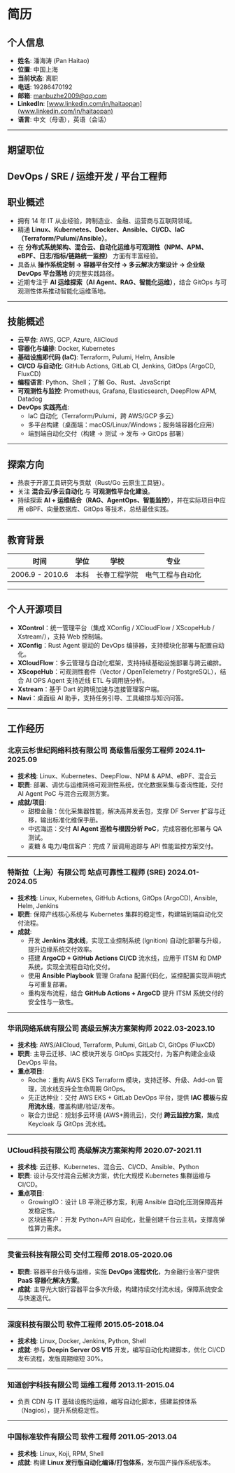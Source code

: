 # 简历

## 个人信息
- **姓名**: 潘海涛 (Pan Haitao)
- **位置**: 中国上海
- **当前状态**: 离职
- **电话**: 19286470192
- **邮箱**: manbuzhe2009@qq.com
- **LinkedIn**: [www.linkedin.com/in/haitaopan](www.linkedin.com/in/haitaopan)
- **语言**: 中文（母语），英语（会话）

---

## 期望职位

DevOps / SRE / 运维开发 / 平台工程师
---

## 职业概述
- 拥有 14 年 IT 从业经验，跨制造业、金融、运营商与互联网领域。
- 精通 **Linux、Kubernetes、Docker、Ansible、CI/CD、IaC（Terraform/Pulumi/Ansible）**。
- 在 **分布式系统架构、混合云、自动化运维与可观测性（NPM、APM、eBPF、日志/指标/链路统一监控）** 方面有丰富经验。
- 具备从 **操作系统定制 → 容器平台交付 → 多云解决方案设计 → 企业级 DevOps 平台落地** 的完整实践路径。
- 近期专注于 **AI 运维探索（AI Agent、RAG、智能化运维）**，结合 GitOps 与可观测性体系推动智能化运维落地。

---

## 技能概述
- **云平台**: AWS, GCP, Azure, AliCloud
- **容器化与编排**: Docker, Kubernetes
- **基础设施即代码 (IaC)**: Terraform, Pulumi, Helm, Ansible
- **CI/CD 与自动化**: GitHub Actions, GitLab CI, Jenkins, GitOps (ArgoCD, FluxCD)
- **编程语言**: Python、Shell；了解 Go、Rust、JavaScript
- **可观测性与监控**: Prometheus, Grafana, Elasticsearch, DeepFlow APM, Datadog
- **DevOps 实践亮点**:
  - IaC 自动化（Terraform/Pulumi，跨 AWS/GCP 多云）
  - 多平台构建（桌面端：macOS/Linux/Windows；服务端容器化应用）
  - 端到端自动化交付（构建 → 测试 → 发布 → GitOps 部署）

---

## 探索方向
- 热衷于开源工具研究与贡献（Rust/Go 云原生工具链）。
- 关注 **混合云/多云自动化** 与 **可观测性平台化建设**。
- 持续探索 **AI + 运维结合（RAG、AgentOps、智能监控）**，并在实际项目中应用 eBPF、向量数据库、GitOps 等技术，总结最佳实践。

---

## 教育背景
| 时间            | 学位  | 学校           | 专业               |
| --------------- | ----- | -------------- | ------------------ |
| 2006.9 - 2010.6 | 本科  | 长春工程学院   | 电气工程与自动化   |

---

## 个人开源项目

- **XControl**：统一管理平台（集成 XConfig / XCloudFlow / XScopeHub / Xstream/），支持 Web 控制端。
- **XConfig**：Rust Agent 驱动的 DevOps 编排器，支持模块化部署与配置自动化。
- **XCloudFlow**：多云管理与自动化框架，支持持续基础设施部署与跨云编排。
- **XScopeHub**：可观测性套件（Vector / OpenTelemetry / PostgreSQL），结合 AI OPS Agent 支持近线 ETL 与调用链分析。
- **Xstream**：基于 Dart 的跨境加速与连接管理客户端。
- **Navi**：桌面级 AI 助手，支持任务引导、工具编排与知识问答。

---

## 工作经历

### 北京云杉世纪网络科技有限公司 高级售后服务工程师 2024.11–2025.09
- **技术栈**: Linux、Kubernetes、DeepFlow、NPM & APM、eBPF、混合云
- **职责**: 部署、调优与运维网络可观测性系统，优化数据采集与查询性能，交付 AI Agent PoC 与混合云观测方案。
- **成就/项目**:
  - 甜橙金融：优化采集器性能，解决高并发丢包，支撑 DF Server 扩容与迁移，输出标准化维保手册。
  - 中远海运：交付 **AI Agent 巡检与根因分析 PoC**，完成容器化部署与 QA 测试。
  - 麦糖 & 电力/电信客户：完成 7 层调用追踪与 API 性能监控方案交付。

---

### 特斯拉（上海）有限公司 站点可靠性工程师 (SRE) 2024.01-2024.05
- **技术栈**: Linux, Kubernetes, GitHub Actions, GitOps (ArgoCD), Ansible, Helm, Jenkins
- **职责**: 保障产线核心系统与 Kubernetes 集群的稳定性，构建端到端自动化交付流程。
- **成就**:
  - 开发 **Jenkins 流水线**，实现工业控制系统 (Ignition) 自动化部署与升级，提升边缘系统交付效率。
  - 搭建 **ArgoCD + GitHub Actions CI/CD** 流水线，应用于 ITSM 和 DMP 系统，实现全流程自动化交付。
  - 使用 **Ansible Playbook** 管理 Grafana 配置代码化，监控配置实现声明式与可重复部署。
  - 重构发布流程，结合 **GitHub Actions + ArgoCD** 提升 ITSM 系统交付的安全性与一致性。

---

### 华讯网络系统有限公司 高级云解决方案架构师 2022.03-2023.10
- **技术栈**: AWS/AliCloud, Terraform, Pulumi, GitLab CI, GitOps (FluxCD)
- **职责**: 主导云迁移、IAC 模块开发与 GitOps 实践交付，为客户构建企业级 DevOps 平台。
- **重点项目**:
  - Roche：重构 AWS EKS Terraform 模块，支持迁移、升级、Add-on 管理，流水线支持全生命周期 GitOps。
  - 先正达种业：交付 AWS EKS + GitLab DevOps 平台，提供 **IAC 模板**与**应用流水线**，覆盖构建/验证/发布。
  - 联合力世纪：规划多云环境 (AWS+腾讯云)，交付 **跨云监控方案**，集成 Keycloak 与 GitOps 流水线。

---

### UCloud科技有限公司 高级解决方案架构师 2020.07-2021.11
- **技术栈**: 云迁移、Kubernetes、混合云、CI/CD、Ansible、Python
- **职责**: 设计与交付混合云解决方案，优化大规模 Kubernetes 集群运维与 CI/CD。
- **重点项目**:
  - GrowingIO：设计 LB 平滑迁移方案，利用 Ansible 自动化压测保障高并发稳定性。
  - 区块链客户：开发 Python+API 自动化，批量创建千台云主机，支撑高弹性算力需求。

---

### 灵雀云科技有限公司 交付工程师 2018.05-2020.06
- **职责**: 容器平台升级与运维，实施 **DevOps 流程优化**，为金融行业客户提供 **PaaS 容器化解决方案**。
- **成就**: 主导光大银行容器平台多次升级，构建持续交付流水线，保障系统安全与快速迭代。

---

### 深度科技有限公司 软件工程师 2015.05-2018.04
- **技术栈**: Linux, Docker, Jenkins, Python, Shell
- **成就**: 参与 **Deepin Server OS V15** 开发，编写自动化构建脚本，优化 CI/CD 发布流程，发版周期缩短 30%。

---

### 知道创宇科技有限公司 运维工程师 2013.11-2015.04
- 负责 CDN 与 IT 基础设施的运维，编写自动化脚本，搭建监控体系（Nagios），提升系统稳定性。

---

### 中国标准软件有限公司 软件工程师 2011.05-2013.04
- **技术栈**: Linux, Koji, RPM, Shell
- **成就**: 构建 **Linux 发行版自动化编译/打包体系**，发布国产操作系统版本。

